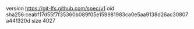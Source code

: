 version https://git-lfs.github.com/spec/v1
oid sha256:ceabf17d55f7f35360b089f05e159981983ca0e5aa9138d26ac30807a441320d
size 4027
